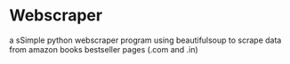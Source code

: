 # Webscraper
a sSimple python webscraper program using beautifulsoup to scrape data from amazon books bestseller pages (.com and .in)
